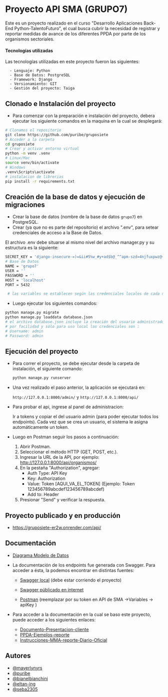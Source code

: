 # Proyecto API SMA (GRUPO7)
   Este es un proyecto realizado en el curso "Desarrollo Aplicaciones Back-End Python-TalentoFuturo", el cual busca cubrir la necesidad de registrar y reportar medidas de avance de los diferentes PPDA por parte de los organismos sectoriales.

   #### Tecnologías utilizadas
   Las tecnologías utilizadas en este proyecto fueron las siguientes:
      
      - Lenguaje: Python
      - Base de Datos: PostgreSQL
      - Framework: Django
      - Versionamiento: GIT
      - Gestión del proyecto: Taiga

   

   ## Clonado e Instalación del proyecto

   - Para comenzar con la preparación e instalación del proyecto, debera ejecutar los siguiente comandos en la maquina en la cual se desplegará:

   ```bash
   # Clonamos el repositorio
   git clone https://github.com/puribe/gruposiete
   # Acceder a la carpeta
   cd gruposiete
   # Crear y activar entorno virtual
   python -m venv .venv
   # Linux/Mac
   source venv/bin/activate
   # Windows
   .venv\Scripts\activate
   # instalacion de librerias
   pip install -r requirements.txt
   ```

   ## Creación de la base de datos y ejecución de migraciones

   - Crear la base de datos (nombre de la base de datos `grupo7`) en PostgreSQL.
   - Crear (ya que no es parte del repositorio) el archivo ".env", para setear credenciales de acceso a la Base de Datos.

   El archivo .env debe situarse al mismo nivel del archivo manager.py y su estructura es la siguiente:

   ```bash
   SECRET_KEY = 'django-insecure-=)=&ii#5%w_#y+ad$b@_^^apm-szd=4njfuxpwz@+*m=9g=kkk'
   # Base de Datos
   NAME = 'grupo7'
   USER = ''
   PASSWORD = ''
   HOST = 'localhost'
   PORT = 5432

    # las variables se establecen según las credenciales locales de cada uno.
   ```
  

   - Luego ejecutar los siguientes comandos:

   ```bash
   python manage.py migrate
   python manage.py loaddata database.json
   # el archivo database.json incluye la creación del usuario administrador
   # por facilidad y sólo para uso local las credenciales son :
   # Username: admin
   # Password: admin
   ```

   ## Ejecución del proyecto
   - Para correr el proyecto, se debe ejecutar desde la carpeta de instalación, el siguiente comando:
      ```bash
      python manage.py runserver
      ```

   - Una vez realizado el paso anterior, la aplicación se ejecutará en:

      `http://127.0.0.1:8000/admin/` y `http://127.0.0.1:8000/api/`

   - Para probar el api, ingrese al panel de administracion:

     Ir a tokens y copiar el del usuario admin (para poder ejecutar todos los endpoints). 
     Cada vez que se crea un usuario, el sistema le asigna automáticamente un token. 

   - Luego en Postman seguir los pasos a continuación: 
      1. Abrir Postman.
      2. Seleccionar el método HTTP (GET, POST, etc.).
      3. Ingresar la URL de la API, por ejemplo:
         http://127.0.0.1:8000/api/organismos/
      4. En la pestaña "Authorization", agregar:
         - Auth Type: API Key
         - Key: Authorization
         - Value: Token [AQUI_VA_EL_TOKEN]
         (Ejemplo: Token 123456789abcdef123456789abcdef)
         - Add to: Header
      5. Presionar "Send" y verificar la respuesta.

   ## Proyecto publicado y en producción
   - https://gruposiete-er2w.onrender.com/api/

   ## Documentación

   - [Diagrama Modelo de Datos](documentation/img/modelo_datos_v1.1.jpg)
   - La documentación de los endpoints fue generada con Swagger. Para acceder a ésta, la podemos encontrar en distintas fuentes:

      - [Swagger local](http://127.0.0.1:8000/api/docs/) (debe estar corriendo el proyecto)

      - [Swagger públicado en internet](https://app.swaggerhub.com/apis-docs/myorganization-834/api-de_sma/1.0.0#/)

      - [Postman](https://www.postman.com/ubicuacl/grupo7) (reemplazar por su token en API de SMA ->Variables -> apiKey )

   - Para acceder a la documentación en la cual se baso este proyecto, puede acceder a los siguientes enlaces:
      - [Documento-Presentacion-cliente](documentation/pdf/1-Presentacion-cliente.pdf)
      - [PPDA-Ejemplos-reporte](documentation/pdf/2-PPDA-ejemplos-reporte.pdf)
      - [Instrucciones-MMA-reporte-Diario-Oficial](documentation/pdf/3-200820-Dicta-Instrucciones-MMA.pdf)


   ## Autores

   - [@mayerlynyrs](https://www.github.com/mayerlynyrs)
   - [@puribe](https://www.github.com/puribe)
   - [@bianelbianchini](https://github.com/bianelbianchini)
   - [@eltan-ing](https://github.com/eltan-ing)
   - [@seba2305](https://github.com/seba2305)

